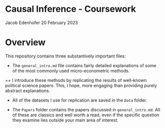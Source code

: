 Causal Inference - Coursework
================
Jacob Edenhofer
20 February 2023

# Overview

This repository contains three substantively important files:

- The `general_intro.md` file contains fairly detailed explanations of
  some of the most commonly used micro-econometric methods.

++ I introduce these methods by replicating the results of well-known
political science papers. This, I hope, more engaging than providing
purely abstract explanations.

- All of the datasets I use for replication are saved in the `Data`
  folder.

- The `Papers` folder contains the papers discussed in
  `general_intro.md`. All of these are classics and well worth a read,
  even if the specific question they examine lies outside your main area
  of interest.
